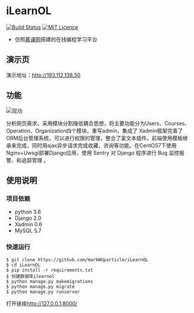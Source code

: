 # iLearnOL

[![Build Status](https://travis-ci.org/mtianyan/hexoBlog-Github.svg?branch=master)](https://travis-ci.org/mtianyan/hexoBlog-Github)
[![MIT Licence](https://badges.frapsoft.com/os/mit/mit.svg?v=103)](https://opensource.org/licenses/mit-license.php)

- 仿照[慕课网](http://www.imooc.com/)搭建的在线编程学习平台

## 演示页

演示地址：http://193.112.138.50

## 功能

![现功](C:\Users\markI\MyProject\iLearnOL\iLearnOL\实现功能.jpg)

​	分析网页需求，采用模块分割降低耦合思想，将主要功能分为Users、Courses、Operation、Organization四个模块。重写admin，集成了 Xadmin框架完善了ORM后台管理系统，可以进行权限的管理，整合了富文本插件。前端使用模板继承来完成，同时用ajax异步请求完成收藏、咨询等功能。在CentOS7下使用Nginx+Uwsgi部署Django应用，使用 Sentry 对 Django 程序进行 Bug 监控报警、和追踪管理 。

## 使用说明

### 项目依赖

- python 3.6
- Django 2.0
- Xadmin 0.6
- MySQL 5.7

### 快速运行

```
$ git clone https://github.com/markWUparticle/iLearnOL
$ cd iLearnOL
$ pip install -r requirements.txt
$ 创建数据库ilearnol
$ python manage.py makemigrations
$ python manage.py migrate
$ python manage.py runserver  
```

打开链接<http://127.0.0.1:8000/>

###

